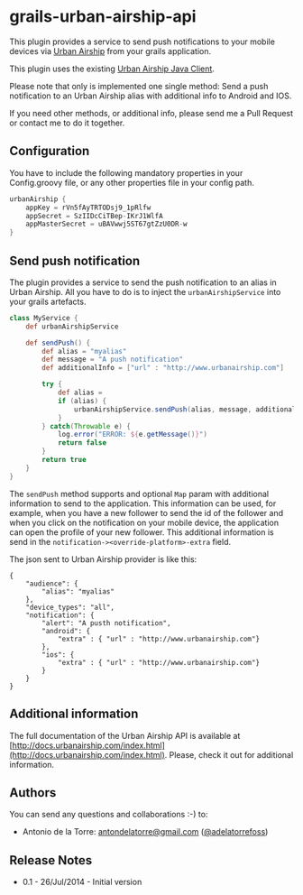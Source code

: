 grails-urban-airship-api
========================

This plugin provides a service to send push notifications to your mobile devices via [Urban Airship](http://urbanairship.com/) from your grails application.

This plugin uses the existing [Urban Airship Java Client](http://docs.urbanairship.com/reference/libraries/java/).

Please note that only is implemented one single method: Send a push notification to an Urban Airship alias with additional info to Android and IOS.

If you need other methods, or additional info, please send me a Pull Request or contact me to do it together.

## Configuration

You have to include the following mandatory properties in your Config.groovy file, or any other properties file in your config path.

```groovy
urbanAirship {
    appKey = rVn5fAyTRTODsj9_1pRlfw
    appSecret = SzIIDcCiTBep-IKrJ1WlfA
    appMasterSecret = uBAVwwj5ST67gtZzU0DR-w
}
```

## Send push notification

The plugin provides a service to send the push notification to an alias in Urban Airship. All you have to do is to inject the `urbanAirshipService` into your grails artefacts.


```groovy
class MyService {
    def urbanAirshipService

    def sendPush() {
        def alias = "myalias"
        def message = "A push notification"
        def additionalInfo = ["url" : "http://www.urbanairship.com"]

        try {
            def alias =
            if (alias) {
                urbanAirshipService.sendPush(alias, message, additionalInfo)
            }
        } catch(Throwable e) {
            log.error("ERROR: ${e.getMessage()}")
            return false
        }
        return true
    }
}
```

The `sendPush` method supports and optional `Map` param with additional information to send to the application.
This information can be used, for example, when you have a new follower to send the id of the follower and when you click on the notification on your mobile device, the application can open the profile of your new follower.
This additional information is send in the `notification-><override-platform>-extra` field.

The json sent to Urban Airship provider is like this:

```
{
    "audience": {
        "alias": "myalias"
    },
    "device_types": "all",
    "notification": {
        "alert": "A pusth notification",
        "android": {
            "extra" : { "url" : "http://www.urbanairship.com"}
        },
        "ios": {
            "extra" : { "url" : "http://www.urbanairship.com"}
        }
    }
}
```



## Additional information

The full documentation of the Urban Airship API is available at [http://docs.urbanairship.com/index.html](http://docs.urbanairship.com/index.html). Please, check it out for additional information.


## Authors

You can send any questions and collaborations :-) to:

- Antonio de la Torre: antondelatorre@gmail.com ([@adelatorrefoss](https://twitter.com/adelatorrefoss))


## Release Notes

* 0.1 - 26/Jul/2014 - Initial version
